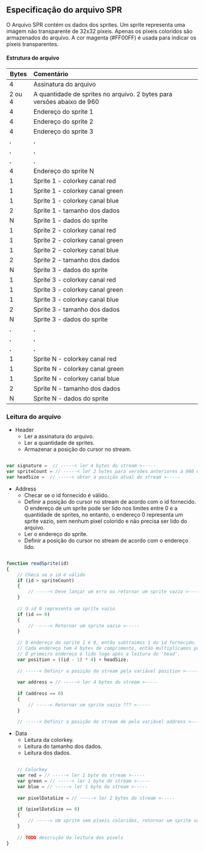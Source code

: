 Especificação do arquivo SPR
---

O Arquivo SPR contém os dados dos sprites. Um sprite representa uma imagem não transparente de 32x32 píxeis.
Apenas os píxeis coloridos são armazenados do arquivo. A cor magenta (#FF00FF) é usada para indicar os píxeis transparentes.

#### Estrutura do arquivo

| Bytes   | Comentário                                                                  |
|---------|:----------------------------------------------------------------------------|
| 4       | Assinatura do arquivo                                                       |
| 2 ou 4  | A quantidade de sprites no arquivo. 2 bytes para versões abaixo de 960      |
| 4       | Endereço do sprite 1                                                        |
| 4       | Endereço do sprite 2                                                        |
| 4       | Endereço do sprite 3                                                        |
| <b>.</b>| <b>.</b>                                                                    |
| <b>.</b>| <b>.</b>                                                                    |
| <b>.</b>| <b>.</b>                                                                    |
| 4       | Endereço do sprite N                                                        |
| 1       | Sprite 1 - colorkey canal red                                               |
| 1       | Sprite 1 - colorkey canal green                                             |
| 1       | Sprite 1 - colorkey canal blue                                              |
| 2       | Sprite 1 - tamanho dos dados                                                |
| N       | Sprite 1 - dados do sprite                                                  |
| 1       | Sprite 2 - colorkey canal red                                               |
| 1       | Sprite 2 - colorkey canal green                                             |
| 1       | Sprite 2 - colorkey canal blue                                              |
| 2       | Sprite 2 - tamanho dos dados                                                |
| N       | Sprite 3 - dados do sprite                                                  |
| 1       | Sprite 3 - colorkey canal red                                               |
| 1       | Sprite 3 - colorkey canal green                                             |
| 1       | Sprite 3 - colorkey canal blue                                              |
| 2       | Sprite 3 - tamanho dos dados                                                |
| N       | Sprite 3 - dados do sprite                                                  |
| <b>.</b>| <b>.</b>                                                                    |
| <b>.</b>| <b>.</b>                                                                    |
| <b>.</b>| <b>.</b>                                                                    |
| 1       | Sprite N - colorkey canal red                                               |
| 1       | Sprite N - colorkey canal green                                             |
| 1       | Sprite N - colorkey canal blue                                              |
| 2       | Sprite N - tamanho dos dados                                                |
| N       | Sprite N - dados do sprite                                                  |

### Leitura do arquivo

- Header
    - Ler a assinatura do arquivo.
    - Ler a quantidade de sprites.
    - Armazenar a posição do cursor no stream.

```JavaScript

var signature =  // -----< ler 4 bytes do stream >-----
var spriteCount = // -----< ler 2 bytes para versões anteriores à 960 ou 4 bytes para 960 ou maior >-----
var headSize =  // -----< obter a posição atual do stream >-----

```

- Address
    - Checar se o id fornecido é válido. 
    - Definir a posição do cursor no stream de acordo com o id fornecido. O endereço de um sprite pode ser lido nos limites entre 0 e a quantidade de sprites, no entanto, o endereço 0 representa um sprite vazio, sem nenhum pixel colorido e não precisa ser lido do arquivo.
    - Ler o endereço do sprite.
    - Definir a posição do cursor no stream de acordo com o endereço lido.

```JavaScript

function readSprite(id)
{
    // Checa se o id é válido
    if (id > spriteCount)
    {
        // -----< Deve lançar um erro ou retornar um sprite vazio >-----
    }
    
    // O id 0 representa um sprite vazio
    if (id == 0)
    {
        // -----< Retornar um sprite vazio >-----
    }
    
    // O endereço do sprite 1 é 0, então subtraimos 1 do id fornecido.
    // Cada endereço tem 4 bytes de comprimento, então multiplicamos por 4.
    // O primeiro endereço é lido logo após a leitura do 'head'.
    var position = ((id - 1) * 4) + headSize;
    
    // -----< Definir a posição do stream pela variável position >-----
    
    var address = // -----< ler 4 bytes do stream >-----
    
    if (address == 0)
    {
        // -----< Retornar um sprite vazio ??? >-----
    }
    
    // -----< Definir a posição do stream de pela variável address >-----

```

- Data
    - Leitura da colorkey.
    - Leitura do tamanho dos dados.
    - Leitura dos dados.

```JavaScript
    
    // Colorkey
    var red = // -----< ler 1 byte do stream >-----
    var green = // -----< ler 1 byte do stream >-----
    var blue = // -----< ler 1 byte do stream >-----
    
    var pixelDataSize = // -----< ler 2 bytes do stream >-----
    
    if (pixelDataSize == 0)
    {
        // -----< Um sprite sem píxeis coloridos, retornar um sprite vazio >-----
    }
    
    // TODO descrição da leitura dos pixels
}

```
